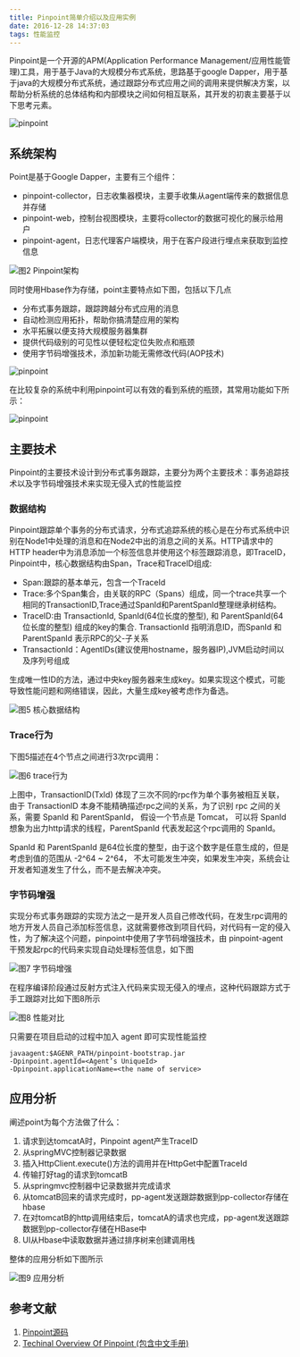 ```yaml
---
title: Pinpoint简单介绍以及应用实例
date: 2016-12-28 14:37:03
tags: 性能监控
---
```

Pinpoint是一个开源的APM(Application Performance Management/应用性能管理)工具，用于基于Java的大规模分布式系统，思路基于google Dapper，用于基于java的大规模分布式系统，通过跟踪分布式应用之间的调用来提供解决方案，以帮助分析系统的总体结构和内部模块之间如何相互联系，其开发的初衷主要基于以下思考元素。

![pinpoint](http://wx1.sinaimg.cn/mw1024/78d85414ly1fl64c51y2dj21ct0o5afl.jpg "图1 监控的提出")

<!-- more -->
## 系统架构
Point是基于Google Dapper，主要有三个组件：

* pinpoint-collector，日志收集器模块，主要手收集从agent端传来的数据信息并存储
* pinpoint-web，控制台视图模块，主要将collector的数据可视化的展示给用户
* pinpoint-agent，日志代理客户端模块，用于在客户段进行埋点来获取到监控信息

![](http://wx4.sinaimg.cn/mw1024/78d85414ly1fl65eq70ilj21800oin63.jpg "图2 Pinpoint架构")


同时使用Hbase作为存储，point主要特点如下图，包括以下几点

* 分布式事务跟踪，跟踪跨越分布式应用的消息
* 自动检测应用拓扑，帮助你搞清楚应用的架构
* 水平拓展以便支持大规模服务器集群
* 提供代码级别的可见性以便轻松定位失败点和瓶颈
* 使用字节码增强技术，添加新功能无需修改代码(AOP技术)

![pinpoint](http://wx3.sinaimg.cn/mw1024/78d85414ly1fl64t0zuysj21b70n843m.jpg "图3 Pinpoint主要特点")

在比较复杂的系统中利用pinpoint可以有效的看到系统的瓶颈，其常用功能如下所示：

![pinpoint](http://wx1.sinaimg.cn/mw1024/78d85414ly1fl64t43mu4j21e70l0k0k.jpg "图4 Pinpoint主要功能")

## 主要技术
Pinpoint的主要技术设计到分布式事务跟踪，主要分为两个主要技术：事务追踪技术以及字节码增强技术来实现无侵入式的性能监控
### 数据结构
Pinpoint跟踪单个事务的分布式请求，分布式追踪系统的核心是在分布式系统中识别在Node1中处理的消息和在Node2中出的消息之间的关系。HTTP请求中的HTTP header中为消息添加一个标签信息并使用这个标签跟踪消息，即TraceID，Pinpoint中，核心数据结构由Span，Trace和TraceID组成:

* Span:跟踪的基本单元，包含一个TraceId
* Trace:多个Span集合，由关联的RPC（Spans）组成，同一个trace共享一个相同的TransactionID,Trace通过SpanId和ParentSpanId整理继承树结构。
* TraceID:由 TransactionId, SpanId(64位长度的整型), 和 ParentSpanId(64位长度的整型) 组成的key的集合. TransactionId 指明消息ID，而SpanId 和 ParentSpanId 表示RPC的父-子关系
* TransactionId：AgentIDs(建议使用hostname，服务器IP),JVM启动时间以及序列号组成

生成唯一性ID的方法，通过中央key服务器来生成key。如果实现这个模式，可能导致性能问题和网络错误，因此，大量生成key被考虑作为备选。

![](http://wx3.sinaimg.cn/mw1024/78d85414ly1fl65rkvn6qj215w0niae6.jpg '图5 核心数据结构')

### Trace行为
下图5描述在4个节点之间进行3次rpc调用：

![](http://wx1.sinaimg.cn/mw1024/78d85414ly1fl65rqgpx9j21bs0nmtdx.jpg '图6 trace行为')

上图中，TransactionID(TxId) 体现了三次不同的rpc作为单个事务被相互关联，由于 TransactionID 本身不能精确描述rpc之间的关系，为了识别 rpc 之间的关系，需要 SpanId 和 ParentSpanId， 假设一个节点是 Tomcat， 可以将 SpanId 想象为出力http请求的线程，ParentSpanId 代表发起这个rpc调用的 SpanId。

SpanId 和 ParentSpanId 是64位长度的整型，由于这个数字是任意生成的，但是考虑到值的范围从 -2^64 ~ 2^64， 不太可能发生冲突，如果发生冲突，系统会让开发者知道发生了什么，而不是去解决冲突。

### 字节码增强

实现分布式事务跟踪的实现方法之一是开发人员自己修改代码，在发生rpc调用的地方开发人员自己添加标签信息，这就需要修改到项目代码，对代码有一定的侵入性，为了解决这个问题，pinpoint中使用了字节码增强技术，由 pinpoint-agent 干预发起rpc的代码来实现自动处理标签信息，如下图

![](http://wx3.sinaimg.cn/mw1024/78d85414ly1fl65ryql33j21990mzgom.jpg '图7 字节码增强')

在程序编译阶段通过反射方式注入代码来实现无侵入的埋点，这种代码跟踪方式于手工跟踪对比如下图8所示

![](http://wx4.sinaimg.cn/mw1024/78d85414ly1fl65rvfmpsj21520nete5.jpg '图8 性能对比')

只需要在项目启动的过程中加入 agent 即可实现性能监控

```
javaagent:$AGENR_PATH/pinpoint-bootstrap.jar
-Dpinpoint.agentId=<Agent’s UniqueId>
-Dpinpoint.applicationName=<the name of service>
```

## 应用分析
阐述point为每个方法做了什么：

1.  请求到达tomcatA时，Pinpoint agent产生TraceID
2.  从springMVC控制器记录数据
3.  插入HttpClient.execute()方法的调用并在HttpGet中配置TraceId
4.  传输打好tag的请求到tomcatB
5.  从springmvc控制器中记录数据并完成请求
6.  从tomcatB回来的请求完成时，pp-agent发送跟踪数据到pp-collector存储在hbase
7.  在对tomcatB的http调用结束后，tomcatA的请求也完成，pp-agent发送跟踪数据到pp-collector存储在HBase中
8.  UI从Hbase中读取数据并通过排序树来创建调用栈

整体的应用分析如下图所示

![](http://wx4.sinaimg.cn/mw1024/78d85414ly1fl65s2cda8j21eu0r0k0v.jpg '图9 应用分析')

## 参考文献
1. [Pinpoint源码](https://github.com/naver/pinpoint)
2. [Techinal Overview Of Pinpoint (包含中文手册)](https://github.com/naver/pinpoint/wiki/Technical-Overview-Of-Pinpoint)





                                                                                                                                                                
